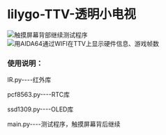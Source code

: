# lilygo-TTV-透明小电视
![触摸屏幕背部继续测试程序](../image/readme.jpg)
![用AIDA64通过WIFI在TTV上显示硬件信息、游戏帧数](../image/show.jpg)

### 使用说明：

IR.py----红外库

pcf8563.py----RTC库

ssd1309.py----OLED库

main.py----测试程序，触摸屏幕背后继续
